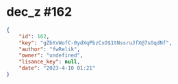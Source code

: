 
# dec_z #162
                
```JSON
{
    "id": 162,
    "key": "gZbYxWofC-0ydXqPbzCxO$1tNssruJfX@7sOqdNf",
    "author": "fwRelik",
    "owner": "undefined",
    "lisance_key": null,
    "date": "2023-4-10 01:21"
}
```
    